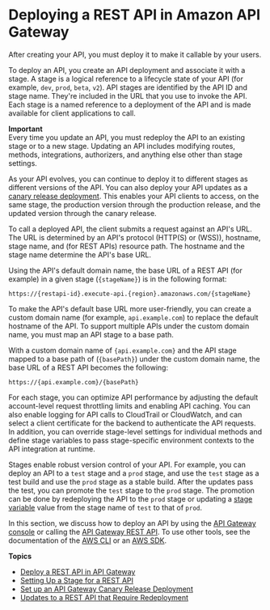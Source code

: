# Deploying a REST API in Amazon API Gateway<a name="how-to-deploy-api"></a>

 After creating your API, you must deploy it to make it callable by your users\. 

To deploy an API, you create an API deployment and associate it with a stage\. A stage is a logical reference to a lifecycle state of your API \(for example, `dev`, `prod`, `beta`, `v2`\)\. API stages are identified by the API ID and stage name\. They're included in the URL that you use to invoke the API\. Each stage is a named reference to a deployment of the API and is made available for client applications to call\. 

**Important**  
Every time you update an API, you must redeploy the API to an existing stage or to a new stage\. Updating an API includes modifying routes, methods, integrations, authorizers, and anything else other than stage settings\. 

As your API evolves, you can continue to deploy it to different stages as different versions of the API\. You can also deploy your API updates as a [canary release deployment](canary-release.md)\. This enables your API clients to access, on the same stage, the production version through the production release, and the updated version through the canary release\. 

To call a deployed API, the client submits a request against an API's URL\. The URL is determined by an API's protocol \(HTTP\(S\) or \(WSS\)\), hostname, stage name, and \(for REST APIs\) resource path\. The hostname and the stage name determine the API's base URL\. 

Using the API's default domain name, the base URL of a REST API \(for example\) in a given stage \(`{stageName}`\) is in the following format:

```
https://{restapi-id}.execute-api.{region}.amazonaws.com/{stageName}
```

 To make the API's default base URL more user\-friendly, you can create a custom domain name \(for example, `api.example.com`\) to replace the default hostname of the API\. To support multiple APIs under the custom domain name, you must map an API stage to a base path\. 

With a custom domain name of `{api.example.com}` and the API stage mapped to a base path of \(`{basePath}`\) under the custom domain name, the base URL of a REST API becomes the following: 

```
https://{api.example.com}/{basePath}
```

 For each stage, you can optimize API performance by adjusting the default account\-level request throttling limits and enabling API caching\. You can also enable logging for API calls to CloudTrail or CloudWatch, and can select a client certificate for the backend to authenticate the API requests\. In addition, you can override stage\-level settings for individual methods and define stage variables to pass stage\-specific environment contexts to the API integration at runtime\. 

Stages enable robust version control of your API\. For example, you can deploy an API to a `test` stage and a `prod` stage, and use the `test` stage as a test build and use the `prod` stage as a stable build\. After the updates pass the test, you can promote the `test` stage to the `prod` stage\. The promotion can be done by redeploying the API to the `prod` stage or updating a [stage variable](how-to-deploy-api-with-console.md#how-to-deploy-api-set-stage-variables) value from the stage name of `test` to that of `prod`\.

 In this section, we discuss how to deploy an API by using the [API Gateway console](https://console.aws.amazon.com/apigateway) or calling the [API Gateway REST API](https://docs.aws.amazon.com/apigateway/api-reference/)\. To use other tools, see the documentation of the [AWS CLI](https://docs.aws.amazon.com/cli/latest/reference/apigateway) or an [AWS SDK](https://aws.amazon.com/tools/#sdk)\. 

**Topics**
+ [Deploy a REST API in API Gateway](set-up-deployments.md)
+ [Setting Up a Stage for a REST API](set-up-stages.md)
+ [Set up an API Gateway Canary Release Deployment](canary-release.md)
+ [Updates to a REST API that Require Redeployment](updating-api.md)